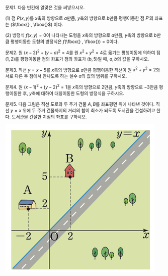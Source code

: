 
문제1. 다음 빈칸에 알맞은 것을 써넣으시오. 

(1) 점 $P(x, y)$를 $x$축의 방향으로 $a$만큼, $y$축의 방향으로 $b$만큼 평행이동한 점 $P'$의 좌표는 ($\fbox{} , \fbox{}$) 이다.

(2) 방정식 $f(x, y)=0$이 나타내는 도형을 $x$축의 방향으로 $a$만큼, $y$축의 방향으로 $b$만큼 평행이동한 도형의 방정식은 $f($\fbox{} , \fbox{}$)=0$이다.



문제2. 원 $(x-2)^2+(y-a)^2=4$를 원 $x^2+y^2=4$로 옮기는 평행이동에 의하여 점 $(1, 2)$를 평행이동한 점의 좌표가 점의 좌표가 $(b, 5)$일 때, $a, b$의 값을 구하시오. 



문제3. 직선 $y=x-5$를 $x$축의 방향으로 $a$만큼 평행이동한 직선이 원 $x^2+y^2=2$와 서로 다른 두 점에서 만나도록 하는 실수 $a$의 값의 범위를 구하시오. 



문제4. 원 $(x-1)^2+(y-2)^2=1$을 $x$축의 방향으로 $2$만큼, $y$축의 방향으로 $-3$만큼 평행이동한 후, $y$축에 대하여 대칭이동한 도형의 방정식을 구하시오. 



문제5. 다음 그림은 직선 도로와 두 주거 건물 $A, B$를 좌표평면 위에 나타낸 것이다. 직선 $y=x$ 위에 두 주거 건물까지의 거리의 합이 최소가 되도록 도서관을 건설하려고 한다. 도서관을 건설한 지점의 좌표를 구하시오.

![](Pasted%20image%2020250803205134.png)
